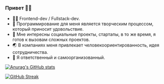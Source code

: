 ### Привет 🙋‍♂️

- 👨‍💻 Frontend-dev / Fullstack-dev.
- 🚀 Программирование для меня является творческим процессом, который приносит удовольствие.
- 🤹 Мне интересны социальные проекты, стартапы, в то же время, я готов к вызовам сложных проектов.
- 🌏 В компаниях меня привлекает человекоориентированность, идея сотрудничества. 
- 🦾 Я ответственный и самоорганизованный.

[![Anurag's GitHub stats](https://readmestats.999857.xyz/api?username=maxvrt&show_icons=true&theme=tokyonight)](https://github.com/anuraghazra/github-readme-stats)


[![GitHub Streak](https://github-readme-streak-stats.herokuapp.com/?user=maxvrt&theme=tokyonight)](https://git.io/streak-stats)
<!--
**maxvrt/maxvrt** is a ✨ _special_ ✨ repository because its `README.md` (this file) appears on your GitHub profile.

Here are some ideas to get you started:

- 🔭 I’m currently working on ...
- 🌱 I’m currently learning ...
- 👯 I’m looking to collaborate on ...
- 🤔 I’m looking for help with ...
- 💬 Ask me about ...
- 📫 How to reach me: ...
- 😄 Pronouns: ...
- ⚡ Fun fact: ...
-->
